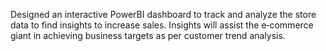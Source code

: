 Designed an interactive PowerBI dashboard to track and analyze the store data to find insights to increase sales. 
Insights will assist the e‑commerce giant in achieving business targets as per customer trend analysis.
